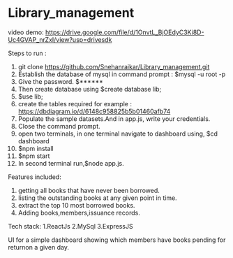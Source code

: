 # Library_management
video demo: https://drive.google.com/file/d/1OnvtL_BjOEdyC3Ki8D-Uc4GVAP_nrZxI/view?usp=drivesdk

Steps to run : 

1. git clone https://github.com/Snehanraikar/Library_management.git
2. Establish the database of mysql in command prompt : $mysql -u root -p
3. Give the password. $******
4. Then create database using $create database lib;
5. $use lib;
6. create the tables required for example : https://dbdiagram.io/d/6148c958825b5b01460afb74
7. Populate the sample datasets.And in app.js, write your credentials.
8. Close the command prompt.
9. open two terminals, in one terminal navigate to dashboard using, $cd dashboard
10. $npm install
11. $npm start
12. In second terminal run,$node app.js.


Features included:
1. getting all books that have never been borrowed.
2. listing the outstanding books at any given point in time.
3. extract the top 10 most borrowed books.
4. Adding books,members,issuance records.

Tech stack:
1.ReactJs
2.MySql
3.ExpressJS

UI for a simple dashboard showing which members have books pending for returnon a given day.

    
